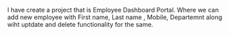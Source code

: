 I have create a project that is Employee Dashboard Portal. 
Where we can add new employee with First name, Last name , Mobile, Departemnt along wiht uptdate and delete functionality for the same.
